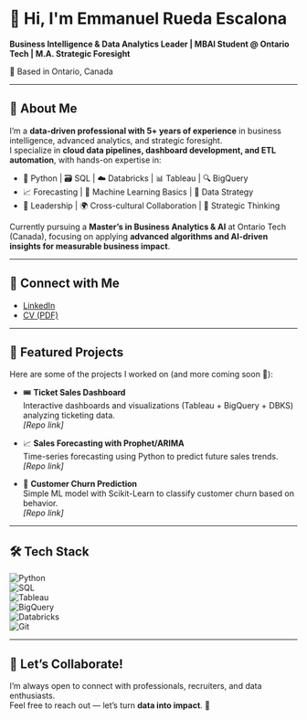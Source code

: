 # 👋 Hi, I'm Emmanuel Rueda Escalona  

**Business Intelligence & Data Analytics Leader | MBAI Student @ Ontario Tech | M.A. Strategic Foresight**  

📍 Based in Ontario, Canada 

---

## 🚀 About Me  
I’m a **data-driven professional with 5+ years of experience** in business intelligence, advanced analytics, and strategic foresight.  
I specialize in **cloud data pipelines, dashboard development, and ETL automation**, with hands-on expertise in:  

- 🐍 Python | 🗃️ SQL | ☁️ Databricks | 📊 Tableau | 🔍 BigQuery  
- 📈 Forecasting | 🤖 Machine Learning Basics | 📡 Data Strategy  
- 👥 Leadership | 🌍 Cross-cultural Collaboration | 🎯 Strategic Thinking  

Currently pursuing a **Master’s in Business Analytics & AI** at Ontario Tech (Canada), focusing on applying **advanced algorithms and AI-driven insights for measurable business impact**.  

---

## 🔗 Connect with Me  
- [LinkedIn](https://www.linkedin.com/in/emmanuelre/)  
- [CV (PDF)](https://drive.google.com/file/d/1KxeYZUWkuGv8TUOyex8cNfWDRtRF-tKT/view?usp=drive_link)  

---

## 📂 Featured Projects  
Here are some of the projects I worked on (and more coming soon 🚧):  

- 🎟️ **Ticket Sales Dashboard**  
  Interactive dashboards and visualizations (Tableau + BigQuery + DBKS) analyzing ticketing data.  
  *[Repo link]*  

- 📈 **Sales Forecasting with Prophet/ARIMA**  
  Time-series forecasting using Python to predict future sales trends.  
  *[Repo link]*  

- 🤖 **Customer Churn Prediction**  
  Simple ML model with Scikit-Learn to classify customer churn based on behavior.  
  *[Repo link]*  

---

## 🛠️ Tech Stack  
![Python](https://img.shields.io/badge/Python-3776AB?logo=python&logoColor=white)  
![SQL](https://img.shields.io/badge/SQL-336791?logo=postgresql&logoColor=white)  
![Tableau](https://img.shields.io/badge/Tableau-E97627?logo=tableau&logoColor=white)  
![BigQuery](https://img.shields.io/badge/BigQuery-4285F4?logo=google-cloud&logoColor=white)  
![Databricks](https://img.shields.io/badge/Databricks-FF3621?logo=databricks&logoColor=white)  
![Git](https://img.shields.io/badge/Git-F05032?logo=git&logoColor=white)  

---

## 🤝 Let’s Collaborate!  
I’m always open to connect with professionals, recruiters, and data enthusiasts.  
Feel free to reach out — let’s turn **data into impact**. 🚀  

